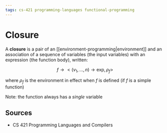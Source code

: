```yaml
---
tags: cs-421 programming-languages functional-programming
---
```


# Closure

A **closure** is a pair of an [[environment-programming|environment]] and an association of a sequence of variables (the input variables) with an expression (the function body), written:

$$
f \rightarrow < (v_1, ..., n) \rightarrow \text{exp}, \rho_f>
$$

where $\rho_f$ is the environment in effect when $f$ is defined (if $f$ is a simple function)

Note: the function always has a _single_ variable

## Sources

- CS 421 Programming Languages and Compilers
